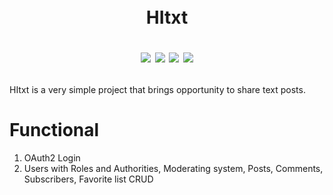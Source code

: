 ㅤ<h1 align="center">HItxt

[![](https://img.shields.io/badge/Developed%20by-HarmyFounder-%236DB33F)](https://github.com/HarmyFounder)
![](https://img.shields.io/badge/JDK-19-%23E76F00)
![](https://img.shields.io/badge/Spring%20Boot-3.0.5-%236DB33F)
[![](https://img.shields.io/badge/DBMS-Postgres-%234476ff)](https://www.postgresql.org/)
</h1>


<p>HItxt is a very simple project that brings opportunity to share text posts.


<h1>Functional</h1>
<ol>
  <li>OAuth2 Login</li>
  <li>Users with Roles and Authorities, Moderating system, Posts, Comments, Subscribers, Favorite list CRUD</li>
</ol>
